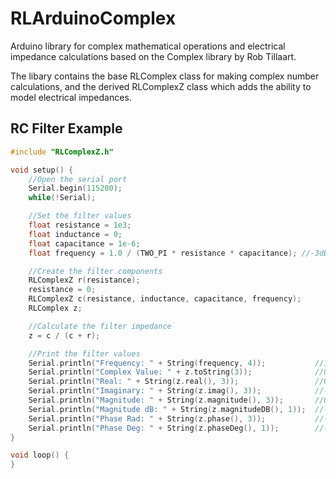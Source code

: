 # RLArduinoComplex
Arduino library for complex mathematical operations and electrical impedance calculations based on the Complex library by Rob Tillaart.

The libary contains the base RLComplex class for making complex number calculations, and the derived RLComplexZ class which adds the ability to model electrical impedances.

## RC Filter Example
```C++
#include "RLComplexZ.h"

void setup() {
    //Open the serial port
    Serial.begin(115200);
    while(!Serial);

    //Set the filter values
    float resistance = 1e3;
    float inductance = 0;
    float capacitance = 1e-6;
    float frequency = 1.0 / (TWO_PI * resistance * capacitance); //-3dB frequency

    //Create the filter components
    RLComplexZ r(resistance);
    resistance = 0;
    RLComplexZ c(resistance, inductance, capacitance, frequency);
    RLComplex z;

    //Calculate the filter impedance
    z = c / (c + r);

    //Print the filter values 
    Serial.println("Frequency: " + String(frequency, 4));           //159.1549 Hz
    Serial.println("Complex Value: " + z.toString(3));              //0.500-0.500j
    Serial.println("Real: " + String(z.real(), 3));                 //0.500
    Serial.println("Imaginary: " + String(z.imag(), 3));            //-0.500
    Serial.println("Magnitude: " + String(z.magnitude(), 3));       //0.707
    Serial.println("Magnitude dB: " + String(z.magnitudeDB(), 1));  //-3.0 dB
    Serial.println("Phase Rad: " + String(z.phase(), 3));           //-0.785 rad
    Serial.println("Phase Deg: " + String(z.phaseDeg(), 1));        //-45.0 deg
}

void loop() {
}
```






